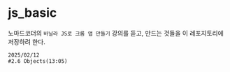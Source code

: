 # js_basic

노마드코더의 `바닐라 JS로 크롬 앱 만들기` 강의를 듣고, 만드는 것들을 이 레포지토리에 저장하려 한다.

```
2025/02/12
#2.6 Objects(13:05)
```
